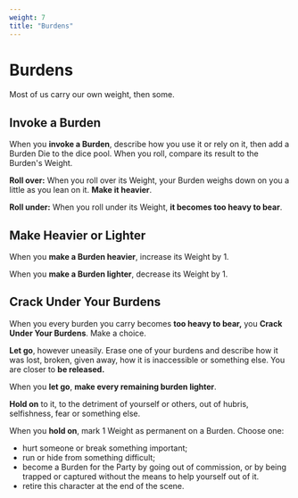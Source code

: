 ```yaml
---
weight: 7
title: "Burdens"
---
```


# Burdens

Most of us carry our own weight, then some.

## Invoke a Burden

When you **invoke a Burden**, describe how you use it or rely on it, then add a Burden Die to the dice pool. When you roll, compare its result to the Burden's Weight.

**Roll over:** When you roll over its Weight, your Burden weighs down on you a little as you lean on it. **Make it heavier**.

**Roll under:** When you roll under its Weight, **it becomes too heavy to bear**.

## Make Heavier or Lighter

When you **make a Burden heavier**, increase its Weight by 1.

When you **make a Burden lighter**, decrease its Weight by 1.

## Crack Under Your Burdens

When you every burden you carry becomes **too heavy to bear,** you **Crack Under Your Burdens**. Make a choice.

**Let go**, however uneasily. Erase one of your burdens and describe how it was lost, broken, given away, how it is inaccessible or something else. You are closer to **be released.**

When you **let go**, **make every remaining burden lighter**.

**Hold on** to it, to the detriment of yourself or others, out of hubris, selfishness, fear or something else.

When you **hold on**, mark 1 Weight as permanent on a Burden. Choose one:

- hurt someone or break something important;
- run or hide from something difficult;
- become a Burden for the Party by going out of commission, or by being trapped or captured without the means to help yourself out of it.
- retire this character at the end of the scene.